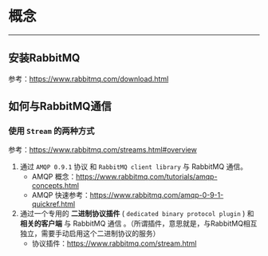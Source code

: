 # 概念

---

## 安装RabbitMQ

参考：https://www.rabbitmq.com/download.html



## 如何与RabbitMQ通信

### 使用 `Stream` 的两种方式 

参考：https://www.rabbitmq.com/streams.html#overview

1. 通过 `AMQP 0.9.1` 协议 和 `RabbitMQ client library` 与 RabbitMQ 通信。
   - AMQP 概念：https://www.rabbitmq.com/tutorials/amqp-concepts.html
   - AMQP 快速参考：https://www.rabbitmq.com/amqp-0-9-1-quickref.html
2. 通过一个专用的 **二进制协议插件** ( `dedicated binary protocol plugin`  ) 和 **相关的客户端** 与 RabbitMQ 通信 。（所谓插件，意思就是，与RabbitMQ相互独立，需要手动启用这个二进制协议的服务）
   - 协议插件：https://www.rabbitmq.com/stream.html

 